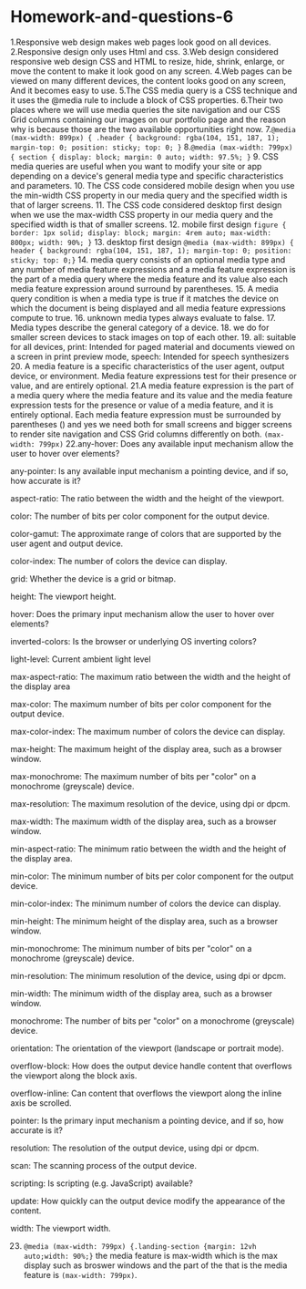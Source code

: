 # Homework-and-questions-6
1.Responsive web design makes web pages look good on all devices.
2.Responsive design only uses Html and css.
3.Web design considered responsive web design CSS and HTML to resize, hide, shrink, enlarge, or move the content to make it look good on any screen.
4.Web pages can be viewed on many different devices, the content looks good on any screen, And it becomes easy to use.
5.The CSS media query  is a CSS technique and it uses the @media rule to include a block of CSS properties.
6.Their two places where we will use media queries the site navigation and our CSS Grid columns containing our images on our portfolio page and
the reason why is because those are the two available opportunities right now.
7.```@media (max-width: 899px) {
  .header {
    background: rgba(104, 151, 187, 1);
    margin-top: 0;
    position: sticky;
    top: 0;
  }```
  8.```@media (max-width: 799px) {
  section {
    display: block;
    margin: 0 auto;
    width: 97.5%;
  }```
  9. CSS media queries are useful when you want to modify your site or app depending on a device's general media type and specific characteristics and parameters.
  10. The CSS code considered mobile design when you use the min-width CSS property in our media query and the specified width is that of larger screens. 
  11. The CSS code considered desktop first design when we use the max-width CSS property in our media query and the specified width is that of smaller screens.
  12. mobile first design ```figure { border: 1px solid; display: block; margin: 4rem auto; max-width: 800px; width: 90%; }```
  13. desktop first design ```@media (max-width: 899px) { header { background: rgba(104, 151, 187, 1); margin-top: 0; position: sticky; top: 0;}```
  14. media query consists of an optional media type and any number of media feature expressions and a media feature expression is the part of a media query where the media feature and its value also each media feature expression around surround by parentheses.
  15. A media query condition is when a media type is true if it matches the device on which the document is being displayed and all media feature expressions compute to true.
  16. unknown media types always evaluate to false.
  17. Media types describe the general category of a device.
  18. we do for smaller screen devices to stack images on top of each other.
  19. all: suitable for all devices, print: Intended for paged material and documents viewed on a screen in print preview mode, speech: Intended for speech synthesizers
  20. A media feature is a specific characteristics of the user agent, output device, or environment. Media feature expressions test for their presence or value, and are entirely optional. 
  21.A media feature expression is the part of a media query where the media feature and its value and the media feature expression tests for the presence or value of a media feature, and it is entirely optional. Each media feature expression must be surrounded by parentheses () and yes we need both for small screens and bigger screens to render site navigation and CSS Grid columns differently on both. ```(max-width: 799px)```
  22.any-hover: Does any available input mechanism allow the user to hover over elements? 

any-pointer: Is any available input mechanism a pointing device, and if so, how accurate is it?

aspect-ratio: The ratio between the width and the height of the viewport.

color: The number of bits per color component for the output device.

color-gamut: The approximate range of colors that are supported by the user agent and output device.

color-index: The number of colors the device can display.

grid: Whether the device is a grid or bitmap.

height: The viewport height.

hover: Does the primary input mechanism allow the user to hover over elements? 

inverted-colors: Is the browser or underlying OS inverting colors?

light-level: Current ambient light level 

max-aspect-ratio: The maximum ratio between the width and the height of the display area

max-color: The maximum number of bits per color component for the output device.

max-color-index: The maximum number of colors the device can display.

max-height: The maximum height of the display area, such as a browser window.

max-monochrome: The maximum number of bits per "color" on a monochrome (greyscale) device.

max-resolution: The maximum resolution of the device, using dpi or dpcm.

max-width: The maximum width of the display area, such as a browser window.

min-aspect-ratio: The minimum ratio between the width and the height of the display area.

min-color: The minimum number of bits per color component for the output device.

min-color-index: The minimum number of colors the device can display.

min-height: The minimum height of the display area, such as a browser window.

min-monochrome: The minimum number of bits per "color" on a monochrome (greyscale) device.

min-resolution: The minimum resolution of the device, using dpi or dpcm.

min-width: The minimum width of the display area, such as a browser window.

monochrome: The number of bits per "color" on a monochrome (greyscale) device.

orientation: The orientation of the viewport (landscape or portrait mode).

overflow-block: How does the output device handle content that overflows the viewport along the block axis.

overflow-inline: Can content that overflows the viewport along the inline axis be scrolled.

pointer: Is the primary input mechanism a pointing device, and if so, how accurate is it?

resolution: The resolution of the output device, using dpi or dpcm.

scan: The scanning process of the output device.

scripting: Is scripting (e.g. JavaScript) available?

update: How quickly can the output device modify the appearance of the content. 

width: The viewport width.

23. ```@media (max-width: 799px) {.landing-section {margin: 12vh auto;width: 90%;}``` the media feature is max-width which is the max display such as broswer windows and the part of the that is the media feature is ```(max-width: 799px)```.
